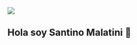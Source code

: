 <img src="https://img.freepik.com/premium-vector/vivid-abstract-gradient-dark-blue-purple-banner-background-modern-abstract-vivid-geometric-memphis-element-shapes-purple-banner-background_181182-18339.jpg?w=1800">

## Hola soy Santino Malatini 👋
